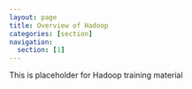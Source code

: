 ```yaml
---
layout: page
title: Overview of Hadoop
categories: [section]
navigation:
  section: [1]
---
```


This is placeholder for Hadoop training material